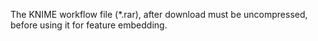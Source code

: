 The KNIME workflow file (*.rar), after download must be uncompressed, before using it for feature embedding.
